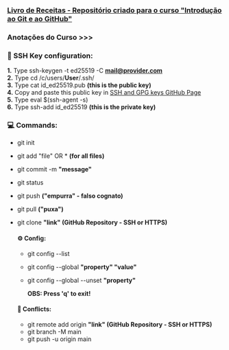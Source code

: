 ### [Livro de Receitas - Repositório criado para o curso "Introdução ao Git e ao GitHub"](https://github.com/Taresu/livro-receitas)

### Anotações do Curso >>>

### :key: SSH Key configuration:

**1.** Type ssh-keygen -t ed25519 -C **mail@provider.com** \
**2.** Type cd /c/users/**User**/.ssh/ \
**3.** Type cat id_ed25519.pub     **(this is the public key)** \
**4.** Copy and paste this public key in [SSH and GPG keys GitHub Page](https://github.com/settings/keys) \
**5.** Type eval $(ssh-agent -s) \
**6.** Type ssh-add id_ed25519     **(this is the private key)** 

### :computer: Commands:

- git init

- git add "file" OR *   **(for all files)**

- git commit -m **"message"**

- git status

- git push     **("empurra" - falso cognato)**

- git pull     **("puxa")** 

- git clone **"link"     (GitHub Repository - SSH or HTTPS)**

  #### :gear: Config:

  - git config --list
  - git config --global **"property" "value"**
  - git config --global --unset **"property"**

    **OBS: Press 'q' to exit!**

  #### :space_invader: Conflicts:

  - git remote add origin **"link"     (GitHub Repository - SSH or HTTPS)**
  - git branch -M main
  - git push -u origin main
